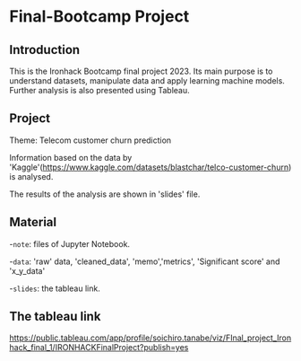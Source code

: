 # Final-Bootcamp Project

## Introduction
This is the Ironhack Bootcamp final project 2023. Its main purpose is to understand datasets, manipulate data and apply learning machine models. Further analysis is also presented using Tableau. 

## Project 
Theme: Telecom customer churn prediction 

Information based on the data by 'Kaggle'(https://www.kaggle.com/datasets/blastchar/telco-customer-churn) is analysed.


The results of the analysis are shown in 'slides' file.

## Material 
-`note`: files of Jupyter Notebook.

-`data`: 'raw' data, 'cleaned_data', 'memo','metrics', 'Significant score' and 'x_y_data'


-`slides`: the tableau link.


## The tableau link 
https://public.tableau.com/app/profile/soichiro.tanabe/viz/FInal_project_Ironhack_final_1/IRONHACKFinalProject?publish=yes
